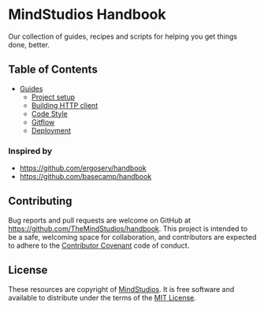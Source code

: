# MindStudios Handbook

Our collection of guides, recipes and scripts for helping you get things done, better.

## Table of Contents

* [Guides](guides/)
  - [Project setup](guides/project_setup.md)
  - [Building HTTP client](guides/building_http_client.md)
  - [Code Style](guides/code_style.md)
  - [Gitflow](guides/gitflow.md)
  - [Deployment](guides/deployment.md)

### Inspired by

* https://github.com/ergoserv/handbook
* https://github.com/basecamp/handbook

## Contributing

Bug reports and pull requests are welcome on GitHub at https://github.com/TheMindStudios/handbook. This project is intended to be a safe, welcoming space for collaboration, and contributors are expected to adhere to the [Contributor Covenant](http://contributor-covenant.org/) code of conduct.

## License

These resources are copyright of [MindStudios](https://themindstudios.com). It is free software and available to distribute under the terms of the [MIT License](http://opensource.org/licenses/MIT).

